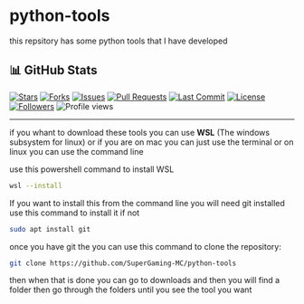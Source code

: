 # python-tools
this repsitory has some python tools that I have developed

## 📊 GitHub Stats

[![Stars](https://img.shields.io/github/stars/SuperGaming-MC/python-tools?style=for-the-badge&logo=github&label=Stars&color=yellow)](https://github.com/SuperGaming-MC/python-tools/stargazers)
[![Forks](https://img.shields.io/github/forks/SuperGaming-MC/python-tools?style=for-the-badge&logo=github&label=Forks&color=orange)](https://github.com/SuperGaming-MC/python-tools/network/members)
[![Issues](https://img.shields.io/github/issues/SuperGaming-MC/python-tools?style=for-the-badge&logo=github&label=Issues&color=red)](https://github.com/SuperGaming-MC/python-tools/issues)
[![Pull Requests](https://img.shields.io/github/issues-pr/SuperGaming-MC/python-tools?style=for-the-badge&logo=github&label=Pull%20Requests&color=blue)](https://github.com/SuperGaming-MC/python-tools/pulls)
[![Last Commit](https://img.shields.io/github/last-commit/SuperGaming-MC/python-tools?style=for-the-badge&logo=git&color=success)](https://github.com/SuperGaming-MC/python-tools/commits)
[![License](https://img.shields.io/github/license/SuperGaming-MC/python-tools?style=for-the-badge&logo=github&color=blueviolet)](https://github.com/SuperGaming-MC/python-tools/blob/main/LICENSE)
[![Followers](https://img.shields.io/github/followers/SuperGaming-MC?style=for-the-badge&logo=github&label=Followers&color=blueviolet)](https://github.com/SuperGaming-MC?tab=followers)
![Profile views](https://komarev.com/ghpvc/?username=SuperGaming-MC&label=Profile%20views&color=brightgreen&style=for-the-badge)







-------------------------------------------------------------------------
if you whant to download these tools you can use **WSL** (The windows subsystem for linux) or if you are on mac you can just use the  terminal or on linux you can use the command line

use this powershell command to install WSL
```bash
wsl --install
```

If you want to install this from the command line you will need git installed use this command to install it if not

```bash
sudo apt install git
```

once you have git the you can use this command to clone the repository:

```bash
git clone https://github.com/SuperGaming-MC/python-tools
```

then when that is done you can go to downloads and then you will find a folder then go through the folders until you see the tool you want
